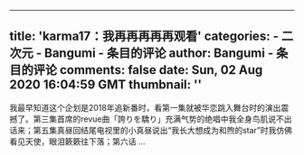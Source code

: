 
---
title: 'karma17：我再再再再再观看'
categories: 
    - 二次元
    - Bangumi - 条目的评论
author: Bangumi - 条目的评论
comments: false
date: Sun, 02 Aug 2020 16:04:59 GMT
thumbnail: ''
---

<div>   
我最早知道这个企划是2018年追新番时，看第一集就被华恋跳入舞台时的演出震撼了。第三集首席的revue曲「誇りを驕り」充满气势的绝唱中我全身鸟肌说不出话来；第五集真昼回结尾电视里的小真昼说出“我长大想成为和煦的star”时我仿佛看见天使，眼泪簌簌往下落；第六话 ...  
</div>
            